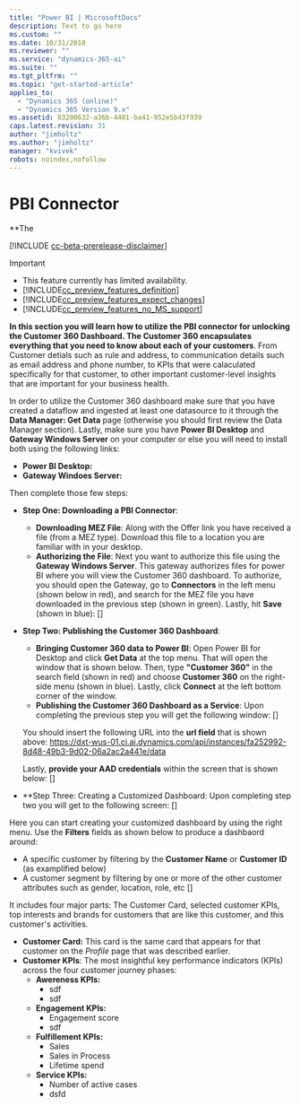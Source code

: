 ```yaml
---
title: "Power BI | MicrosoftDocs"
description: Text to go here
ms.custom: ""
ms.date: 10/31/2018
ms.reviewer: ""
ms.service: "dynamics-365-ai"
ms.suite: ""
ms.tgt_pltfrm: ""
ms.topic: "get-started-article"
applies_to: 
  - "Dynamics 365 (online)"
  - "Dynamics 365 Version 9.x"
ms.assetid: 83200632-a36b-4401-ba41-952e5b43f939
caps.latest.revision: 31
author: "jimholtz"
ms.author: "jimholtz"
manager: "kvivek"
robots: noindex,nofollow
---
```

# PBI Connector
**The 

[!INCLUDE [cc-beta-prerelease-disclaimer](../includes/cc-beta-prerelease-disclaimer.md)]

> [!IMPORTANT]
> - This feature currently has limited availability.
> - [!INCLUDE[cc_preview_features_definition](../includes/cc-preview-features-definition.md)]  
> - [!INCLUDE[cc_preview_features_expect_changes](../includes/cc-preview-features-expect-changes.md)]  
> - [!INCLUDE[cc_preview_features_no_MS_support](../includes/cc-preview-features-no-ms-support.md)]  

**In this section you will learn how to utilize the PBI connector for unlocking the Customer 360 Dashboard. The Customer 360 encapsulates everything that you need to know about each of your customers**. From Customer detials such as rule and address, to communication details such as email address and phone number, to KPIs that were calaculated specifically for that customer, to other important customer-level insights that are important for your business health. 

In order to utilize the Customer 360 dashboard make sure that you have created a dataflow and ingested at least one datasource to it through the **Data Manager: Get Data** page (otherwise you should first review the Data Manager section). Lastly, make sure you have **Power BI Desktop** and **Gateway Windows Server** on your computer or else you will need to install both using the following links:
- **Power BI Desktop:**
- **Gateway Windoes Server:**

Then complete those few steps:
- **Step One: Downloading a PBI Connector**: 
    - **Downloading MEZ File**: Along with the Offer link you have received a file (from a MEZ type). Download this file to a location you are familiar with in your desktop.
    - **Authorizing the File**: Next you want to authorize this file using the **Gateway Windows Server**. This gateway authorizes files for power BI where you will view the Customer 360 dashboard. To authorize, you should open the Gateway, go to **Connectors** in the left menu (shown below in red), and search for the MEZ file you have downloaded in the previous step (shown in green). Lastly, hit **Save** (shown in blue):
[]

- **Step Two: Publishing the Customer 360 Dashboard**: 
    - **Bringing Customer 360 data to Power BI**: Open Power BI for Desktop and click **Get Data** at the top menu. That will open the window that is shown below. Then, type **"Customer 360"** in the search field (shown in red) and choose **Customer 360** on the right-side menu (shown in blue). Lastly, click **Connect** at the left bottom corner of the window. 
    - **Publishing the Customer 360 Dashboard as a Service**: Upon completing the previous step you will get the following window:
    []
    
     You should insert the following URL into the **url field** that is shown above: 
     https://dxt-wus-01.ci.ai.dynamics.com/api/instances/fa252992-8d48-49b3-9d02-06a2ac2a441e/data 

     Lastly, **provide your AAD credentials** within the screen that is shown below:
     []
     
- **Step Three: Creating a Customized Dashboard:
Upon completing step two you will get to the following screen:
[]

Here you can start creating your customized dashboard by using the right menu. Use the **Filters** fields as shown below to produce a dashbaord around:
- A specific customer by filtering by the **Customer Name** or **Customer ID** (as examplified below)
- A customer segment by filtering by one or more of the other customer attributes such as gender, location, role, etc
[]


It includes four major parts: The Customer Card, selected customer KPIs, top interests and brands for customers that are like this customer, and this customer's activities. 
- **Customer Card:** This card is the same card that appears for that customer on the *Profile* page that was described earlier.
- **Customer KPIs**: The most insightful key performance indicators (KPIs) across the four customer journey phases:
  - **Awereness KPIs:**
      - sdf
      - sdf
  - **Engagement KPIs:**
      - Engagement score
      - sdf
  - **Fulfillement KPIs:** 
      - Sales
      - Sales in Process
      - Lifetime spend 
  - **Service KPIs:**
      - Number of active cases
      - dsfd
